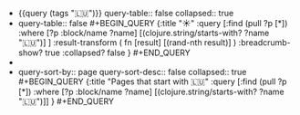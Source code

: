 - {{query (tags "🇱🇺")}}
  query-table:: false
  collapsed:: true
- query-table:: false
  #+BEGIN_QUERY
  {:title "☀️"
   :query [:find (pull ?p [*])
     :where 
           [?p :block/name ?name]
           [(clojure.string/starts-with? ?name "🇱🇺")]
   ]
   :result-transform ( fn [result] [(rand-nth result)] )
  :breadcrumb-show? true
   :collapsed? false
  }
  #+END_QUERY
-
- query-sort-by:: page
  query-sort-desc:: false
  collapsed:: true
  #+BEGIN_QUERY
  {:title "Pages that start with 🇱🇺"
   :query [:find (pull ?p [*])
           :where 
           [?p :block/name ?name]
           [(clojure.string/starts-with? ?name "🇱🇺")]]
  }
  #+END_QUERY